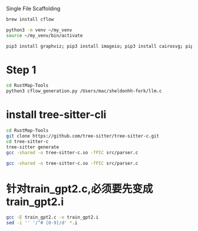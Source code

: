 Single File Scaffolding



```bash
brew install cflow

python3 -m venv ~/my_venv
source ~/my_venv/bin/activate

pip3 install graphviz; pip3 install imageio; pip3 install cairosvg; pip3 install bidict
```


# Step 1
```bash
cd RustMap-Tools
python3 cflow_generation.py /Users/mac/sheldonhh-fork/llm.c 

```



# install tree-sitter-cli
```bash
cd RustMap-Tools
git clone https://github.com/tree-sitter/tree-sitter-c.git
cd tree-sitter-c
tree-sitter generate
gcc -shared -o tree-sitter-c.so -fPIC src/parser.c 

```


```bash
gcc -shared -o tree-sitter-c.so -fPIC src/parser.c
```


# 针对train_gpt2.c,必须要先变成train_gpt2.i
```bash
gcc -E train_gpt2.c -o train_gpt2.i
sed -i '' '/^# [0-9]/d' *.i
```